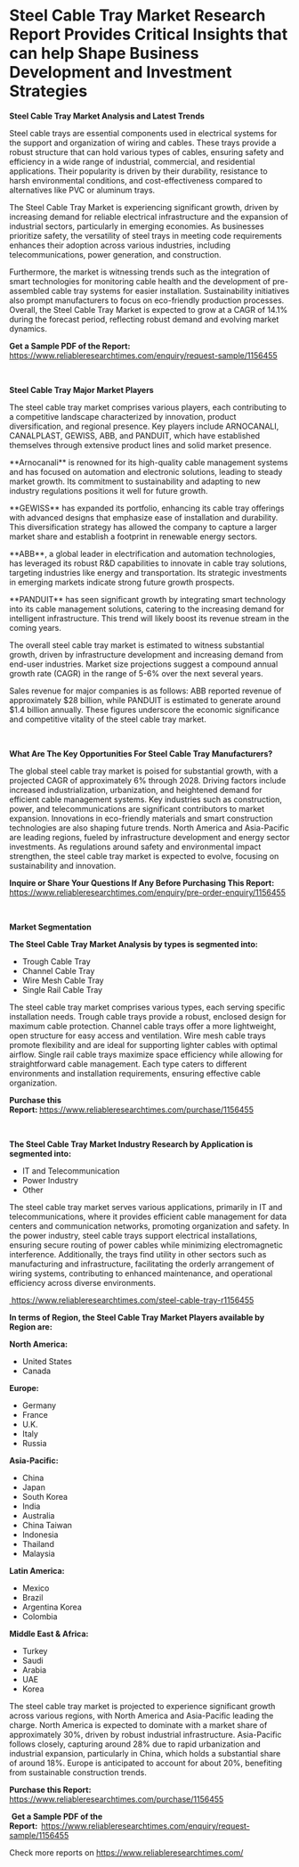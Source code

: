 <p><h1>Steel Cable Tray Market Research Report Provides Critical Insights that can help Shape Business Development and Investment Strategies</h1></p><p><strong>Steel Cable Tray Market Analysis and Latest Trends</strong></p>
<p><p>Steel cable trays are essential components used in electrical systems for the support and organization of wiring and cables. These trays provide a robust structure that can hold various types of cables, ensuring safety and efficiency in a wide range of industrial, commercial, and residential applications. Their popularity is driven by their durability, resistance to harsh environmental conditions, and cost-effectiveness compared to alternatives like PVC or aluminum trays.</p><p>The Steel Cable Tray Market is experiencing significant growth, driven by increasing demand for reliable electrical infrastructure and the expansion of industrial sectors, particularly in emerging economies. As businesses prioritize safety, the versatility of steel trays in meeting code requirements enhances their adoption across various industries, including telecommunications, power generation, and construction.</p><p>Furthermore, the market is witnessing trends such as the integration of smart technologies for monitoring cable health and the development of pre-assembled cable tray systems for easier installation. Sustainability initiatives also prompt manufacturers to focus on eco-friendly production processes. Overall, the Steel Cable Tray Market is expected to grow at a CAGR of 14.1% during the forecast period, reflecting robust demand and evolving market dynamics.</p></p>
<p><strong>Get a Sample PDF of the Report:&nbsp;</strong> <a href="https://www.reliableresearchtimes.com/enquiry/request-sample/1156455?utm_campaign=2237&utm_medium=2&utm_source=Github&utm_content=ia&utm_term=07042025&utm_id=steel-cable-tray">https://www.reliableresearchtimes.com/enquiry/request-sample/1156455</a></p>
<p>&nbsp;</p>
<p><strong>Steel Cable Tray Major Market Players</strong></p>
<p><p>The steel cable tray market comprises various players, each contributing to a competitive landscape characterized by innovation, product diversification, and regional presence. Key players include ARNOCANALI, CANALPLAST, GEWISS, ABB, and PANDUIT, which have established themselves through extensive product lines and solid market presence.</p><p>**Arnocanali** is renowned for its high-quality cable management systems and has focused on automation and electronic solutions, leading to steady market growth. Its commitment to sustainability and adapting to new industry regulations positions it well for future growth.</p><p>**GEWISS** has expanded its portfolio, enhancing its cable tray offerings with advanced designs that emphasize ease of installation and durability. This diversification strategy has allowed the company to capture a larger market share and establish a footprint in renewable energy sectors.</p><p>**ABB**, a global leader in electrification and automation technologies, has leveraged its robust R&D capabilities to innovate in cable tray solutions, targeting industries like energy and transportation. Its strategic investments in emerging markets indicate strong future growth prospects.</p><p>**PANDUIT** has seen significant growth by integrating smart technology into its cable management solutions, catering to the increasing demand for intelligent infrastructure. This trend will likely boost its revenue stream in the coming years.</p><p>The overall steel cable tray market is estimated to witness substantial growth, driven by infrastructure development and increasing demand from end-user industries. Market size projections suggest a compound annual growth rate (CAGR) in the range of 5-6% over the next several years.</p><p>Sales revenue for major companies is as follows: ABB reported revenue of approximately $28 billion, while PANDUIT is estimated to generate around $1.4 billion annually. These figures underscore the economic significance and competitive vitality of the steel cable tray market.</p></p>
<p>&nbsp;</p>
<p><strong>What Are The Key Opportunities For Steel Cable Tray Manufacturers?</strong></p>
<p><p>The global steel cable tray market is poised for substantial growth, with a projected CAGR of approximately 6% through 2028. Driving factors include increased industrialization, urbanization, and heightened demand for efficient cable management systems. Key industries such as construction, power, and telecommunications are significant contributors to market expansion. Innovations in eco-friendly materials and smart construction technologies are also shaping future trends. North America and Asia-Pacific are leading regions, fueled by infrastructure development and energy sector investments. As regulations around safety and environmental impact strengthen, the steel cable tray market is expected to evolve, focusing on sustainability and innovation.</p></p>
<p><strong>Inquire or Share Your Questions If Any Before Purchasing This Report:</strong> <a href="https://www.reliableresearchtimes.com/enquiry/pre-order-enquiry/1156455?utm_campaign=2237&utm_medium=2&utm_source=Github&utm_content=ia&utm_term=07042025&utm_id=steel-cable-tray">https://www.reliableresearchtimes.com/enquiry/pre-order-enquiry/1156455</a></p>
<p>&nbsp;</p>
<p><strong>Market Segmentation</strong></p>
<p><strong>The Steel Cable Tray Market Analysis by types is segmented into:</strong></p>
<p><ul><li>Trough Cable Tray</li><li>Channel Cable Tray</li><li>Wire Mesh Cable Tray</li><li>Single Rail Cable Tray</li></ul></p>
<p><p>The steel cable tray market comprises various types, each serving specific installation needs. Trough cable trays provide a robust, enclosed design for maximum cable protection. Channel cable trays offer a more lightweight, open structure for easy access and ventilation. Wire mesh cable trays promote flexibility and are ideal for supporting lighter cables with optimal airflow. Single rail cable trays maximize space efficiency while allowing for straightforward cable management. Each type caters to different environments and installation requirements, ensuring effective cable organization.</p></p>
<p><strong>Purchase this Report:&nbsp;</strong><a href="https://www.reliableresearchtimes.com/purchase/1156455?utm_campaign=2237&utm_medium=2&utm_source=Github&utm_content=ia&utm_term=07042025&utm_id=steel-cable-tray">https://www.reliableresearchtimes.com/purchase/1156455</a></p>
<p>&nbsp;</p>
<p><strong>The Steel Cable Tray Market Industry Research by Application is segmented into:</strong></p>
<p><ul><li>IT and Telecommunication</li><li>Power Industry</li><li>Other</li></ul></p>
<p><p>The steel cable tray market serves various applications, primarily in IT and telecommunications, where it provides efficient cable management for data centers and communication networks, promoting organization and safety. In the power industry, steel cable trays support electrical installations, ensuring secure routing of power cables while minimizing electromagnetic interference. Additionally, the trays find utility in other sectors such as manufacturing and infrastructure, facilitating the orderly arrangement of wiring systems, contributing to enhanced maintenance, and operational efficiency across diverse environments.</p></p>
<p><a href="https://www.reliableresearchtimes.com/steel-cable-tray-r1156455?utm_campaign=2237&utm_medium=2&utm_source=Github&utm_content=ia&utm_term=07042025&utm_id=steel-cable-tray">&nbsp;https://www.reliableresearchtimes.com/steel-cable-tray-r1156455</a></p>
<p><strong>In terms of Region, the Steel Cable Tray Market Players available by Region are:</strong></p>
<p>
    <p> <strong> North America: </strong>
        <ul>
            <li>United States</li>
            <li>Canada</li>
        </ul>
        </p> 
    <p> <strong> Europe: </strong>
        <ul>
            <li>Germany</li>
            <li>France</li>
            <li>U.K.</li>
            <li>Italy</li>
            <li>Russia</li>
        </ul>
        </p> 
    <p> <strong> Asia-Pacific: </strong>
        <ul>
            <li>China</li>
            <li>Japan</li>
            <li>South Korea</li>
            <li>India</li>
            <li>Australia</li>
            <li>China Taiwan</li>
            <li>Indonesia</li>
            <li>Thailand</li>
            <li>Malaysia</li>
        </ul>
        </p> 
    <p> <strong> Latin America: </strong>
        <ul>
            <li>Mexico</li>
            <li>Brazil</li>
            <li>Argentina Korea</li>
            <li>Colombia</li>
        </ul>
        </p> 
    <p> <strong> Middle East & Africa: </strong>
        <ul>
            <li>Turkey</li>
            <li>Saudi</li>
            <li>Arabia</li>
            <li>UAE</li>
            <li>Korea</li>
        </ul>
    </p>
    </p>
<p><p>The steel cable tray market is projected to experience significant growth across various regions, with North America and Asia-Pacific leading the charge. North America is expected to dominate with a market share of approximately 30%, driven by robust industrial infrastructure. Asia-Pacific follows closely, capturing around 28% due to rapid urbanization and industrial expansion, particularly in China, which holds a substantial share of around 18%. Europe is anticipated to account for about 20%, benefiting from sustainable construction trends.</p></p>
<p><strong>Purchase this Report: </strong><a href="https://www.reliableresearchtimes.com/purchase/1156455?utm_campaign=2237&utm_medium=2&utm_source=Github&utm_content=ia&utm_term=07042025&utm_id=steel-cable-tray">https://www.reliableresearchtimes.com/purchase/1156455</a></p>
<p>&nbsp;<strong>Get a Sample PDF of the Report:&nbsp;&nbsp;</strong><a href="https://www.reliableresearchtimes.com/enquiry/request-sample/1156455?utm_campaign=2237&utm_medium=2&utm_source=Github&utm_content=ia&utm_term=07042025&utm_id=steel-cable-tray">https://www.reliableresearchtimes.com/enquiry/request-sample/1156455</a></p>
<p><strong></strong></p>
<p>Check more reports on <a href="https://www.reliableresearchtimes.com/?utm_campaign=2237&utm_medium=2&utm_source=Github&utm_content=ia&utm_term=07042025&utm_id=steel-cable-tray">https://www.reliableresearchtimes.com/</a></p>